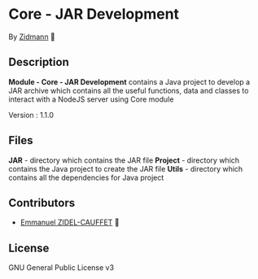# Core - JAR Development

By [Zidmann](mailto:emmanuel.zidel@gmail.com) :bow: 

## Description

**Module - Core - JAR Development** contains a Java project to develop a JAR archive which contains all the useful functions, data and classes to interact with a NodeJS server using Core module

Version : 1.1.0

## Files

**JAR** - directory which contains the JAR file
**Project** - directory which contains the Java project to create the JAR file
**Utils** - directory which contains all the dependencies for Java project

## Contributors

* [Emmanuel ZIDEL-CAUFFET](mailto:emmanuel.zidel@gmail.com) :bow: 

## License

GNU General Public License v3
